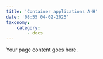 ```yaml
---
title: 'Container applications A-H'
date: '08:55 04-02-2025'
taxonomy:
    category:
        - docs
---
```


Your page content goes here.
